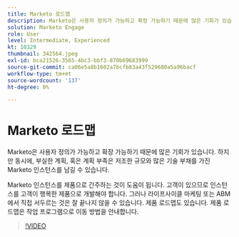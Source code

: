 ```yaml
---
title: Marketo 로드맵
description: Marketo은 사용자 정의가 가능하고 확장 가능하기 때문에 많은 기회가 있습니다. 그러나 동시에, 부실한 계획, 또는 계획 부족은 당신을 떠날 수 있습니다 ... (설명은 60~160 자 사이여야 합니다)
solution: Marketo Engage
role: User
level: Intermediate, Experienced
kt: 10329
thumbnail: 342564.jpeg
exl-id: bca21526-3565-4bc3-bbf3-870b69683999
source-git-commit: ca06e5a8b1602a7bcfb83a43f529680a5a96bacf
workflow-type: tm+mt
source-wordcount: '137'
ht-degree: 0%

---
```


# Marketo 로드맵

Marketo은 사용자 정의가 가능하고 확장 가능하기 때문에 많은 기회가 있습니다. 하지만 동시에, 부실한 계획, 혹은 계획 부족은 저조한 규모와 많은 기술 부채를 가진 Marketo 인스턴스를 남길 수 있습니다.

Marketo 인스턴스를 제품으로 간주하는 것이 도움이 됩니다. 고객이 있으므로 인스턴스를 고객이 행복한 제품으로 개발해야 합니다. 그러나 라이프사이클 마케팅 또는 ABM에서 직접 서두르는 것은 잘 끝나지 않을 수 있습니다. 제품 로드맵도 있습니다. 제품 로드맵은 작업 프로그램으로 이동 방법을 안내합니다.

>[!VIDEO](https://video.tv.adobe.com/v/342564/?quality=12&learn=on)
